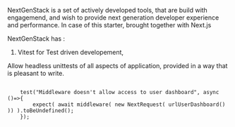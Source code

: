 NextGenStack is a set of actively developed tools, that are build with engagemend, and wish to provide next generation developer experience and performance.
In case of this starter, brought together with Next.js

NextGenStack has :

1. Vitest for Test driven developement,

  Allow headless unittests of all aspects of application, provided in a way that is pleasant to write.

  <code>
    test("Middleware doesn't allow access to user dashboard", async ()=>{
        expect( await middleware( new NextRequest( urlUserDashboard() )) ).toBeUndefined();
    });
  </code>

  
